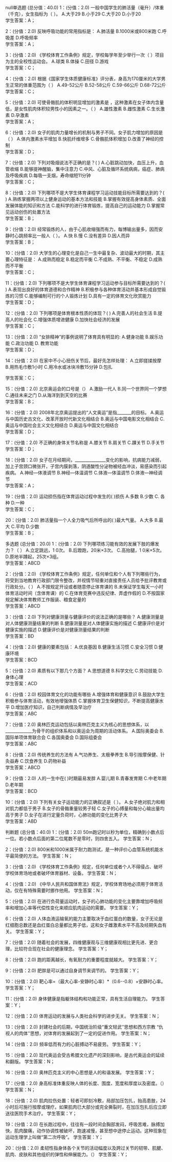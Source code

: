 null单选题 (总分值：40.0)
1：(分值：2.0)
一般中国学生的肺活量（毫升）/体重（千克），女生指标为（ ）。
A.大于29   B.小于29   C.大于20   D.小于20   
学生答案：A；

2：(分值：2.0)
反映呼吸功能的常用指标是：
A.肺活量    B.1000米或800米跑    C.呼吸差    D.呼吸频率   
学生答案：A；

3：(分值：2.0)
《学校体育工作条例》规定，学校每学年至少举行一次（ ）项目为主的全校性运动会。
A.球类   B.体操   C.田径   D.游戏   
学生答案：C；

4：(分值：2.0)
根据《国家学生体质健康标准》评分表，身高为170厘米的大学男生正常的体重范围为（ ）
A.49-52公斤   B.52-58公斤   C.59-66公斤   D.68-72公斤   
学生答案：C；

5：(分值：2.0)
可使骨骼肌的体积明显增加的激素是 ，这种激素在女子体内含量低，是女性肌肉体积较男性小的因素之一。（ ）
A.雄性激素    B.雌性激素    C.生长激素    D.孕激素   
学生答案：A；

6：(分值：2.0)
女子的肌肉力量增长的机制与男子不同。女子肌力增加的原因是（ ）
A.体内激素水平增加   B.快肌纤维增多    C.骨骼肌体积增加   D.改善了神经的控制   
学生答案：D；

7：(分值：2.0)
下列对吸烟说法不正确的是？( )
A.心脏跳动加快，血压上升，血管收缩   B.能够提神醒脑，集中注意力   C.中风、心脏及循环系统病病，癌症、肺病及呼吸疾病   D.每吸一支烟，寿命缩短11分钟   
学生答案：C；

8：(分值：2.0)
下列哪项不是大学生体育课程学习运动技能目标所需要达到的？( )
A.熟练掌握两项以上健身运动的基本方法和技能   B.掌握有效提高身体素质、全面发展体能的知识和方法   C.能科学的进行体育锻炼，提高自己的运动能力   D.掌握常见运动创伤的处置方法   
学生答案：B；

9：(分值：2.0)
经常锻炼的人，由于心肌收缩强而有力，每博输出量多，因而安静时心跳频率比一般人（ ）。
A.快   B.慢   C.没有差异   D.因人而异   
学生答案：B；

10：(分值：2.0)
大学生的心理变化是自己一生中最复杂、波动最大的时期，其主要心理特征是：
A.成熟而稳定   B.稳定而平衡   C.不成熟、不平衡、不稳定   D.成熟而不平衡   
学生答案：C；

11：(分值：2.0)
下列哪项不是大学生体育课程学习运动参与目标所需要达到的？( )
A.表现出良好的体育道德和合作精神   B.积极参与各种体育活动并基本形成自觉锻炼的习惯   C.能够编制可行的个人锻炼计划   D.具有一定的体育文化欣赏能力   
学生答案：D；

12：(分值：2.0)
下列哪项是体育根本性质的体现？( )
A.完善人的社会生活   B.提高人的社会化   C.增强体质增进健康   D.加快社会经济的发展   
学生答案：C；

13：(分值：2.0)
“女排精神”的事例说明了体育具有明显的:
A.健身功能   B.娱乐功能   C.政治功能   D. 教育功能   
学生答案：D；

14：(分值：2.0)
在家中不小心扭伤关节后，最好先怎样处理：
A.立即搓揉按摩     B.用热毛巾敷1小时   C.用冷水或冰块冷敷15分钟   D.包扎
   
学生答案：C；

15：(分值：2.0)
北京奥运会的口号是（）
A.激励一代人   B.同一个世界同一个梦想   C.通往未来之门   D.从海洋到到天空的比赛   
学生答案：B；

16：(分值：2.0)
2008年北京奥运提出的“人文奥运”是指_______的目标。
A.奥运与中国历史古文化、改革开放时代新文化相结合    B.奥运与中国电影文化相结合    C.奥运与中国社会主义文化相结合   D.奥运与中国文化相结合   
学生答案：D；

17：(分值：2.0)
不正确的身体关节名称是
A.膝关节   B.肩关节   C.踝关节   D.手关节   
学生答案：D；

18：(分值：2.0)
女子在月经期间，_______________变化的影响，抗病能力减弱，加上子宫颈口微张开，子宫内膜剥落，阴道酸性分泌物被经血冲淡，易感染而引起疾病。
A.神经―体液调节   B.神经―体温调节   C.体液―体温调节   D.体液―神经调节   
学生答案：A；

19：(分值：2.0)
运动损伤指在体育运动过程中发生的( )损伤
A.多数   B.少数   C. 各种   D.一种   
学生答案：C；

20：(分值：2.0)
肺活量指一个人全力吸气后所呼出的( )最大气量。
A.大多   B.最大   C.平均   D.少数   
学生答案：B；



多选题 (总分值：20.0)
1：(分值：2.0)
下列哪项练习能有效的发展下肢的爆发力？（ ）
A.立定跳远，1 0次。   B.后蹬跑，20米×3次。   C.高抬腿，1 0米×5次。   D.原地半蹲起，25次×3组。   
学生答案：ABCD

2：(分值：2.0)
《学校体育工作条例》规定，任何单位和个人有下列哪些行为，将受到当地教育行政部门限令整改，并视情节轻重对直接责任人员给予批评教育或行政处分。（ ）
A.不按规定开设或者随意停止体育课的   B.未保证学生每天一小时体育活动时间（含体育课）的   C.在体育竞赛中违反纪律、弄虚作假的   D.不按国家规定解决体育教师工作服装、粮食定量的   
学生答案：ABCD

3：(分值：2.0)
下列对健康测量与健康评价的说法正确的是哪些？
A.健康测量是对人体健康测量结果的判断   B.健康测量是对人体健康实施的描述   C.健康评价是对健康实施的描述   D.健康评价是对健康测量结果的判断   
学生答案：BD

4：(分值：2.0)
健康的要素包括：
A.优良基因   B.健康生活习惯   C.安全习惯   D.健康环境   
学生答案：BCD

5：(分值：2.0)
素质有以下那几个方面？
A.思想道德   B.科学文化   C.劳动技能   D.身体心理   
学生答案：ACD

6：(分值：2.0)
校园体育文化的功能有哪些
A.增强体育和健康意识    B.鼓励大学生积极参与体育活动，有效地增强体质   C.掌握体育卫生保健知识，不断提高健康水平   D.增加医疗知识，自己判断病情及早治疗   
学生答案：ABC

7：(分值：2.0)
奥林匹克运动包括以奥林匹克主义为核心的思想体系，以_____________为骨干的组织体系和以奥运会为周期的活动体系。
A.国际奥委会   B.国际单项体育联合会   C.各国奥委会   D.国际组委会   
学生答案：ABC

8：(分值：2.0)
传统养生的方法有
A.气功养生、太极拳养生   B.导引按摩保健、针灸益寿   C.饮食养生   D.药物补益   
学生答案：ABCD

9：(分值：2.0)
人的一生中在( )时期最易发胖
A.婴儿期   B.青春发育期   C.中老年期   D.老年期   
学生答案：BCD

10：(分值：2.0)
下列有关女子运动能力的正确叙述是（ ）。
A.女子绝对肌力和相对肌力都低于男子   B.女子的骨骼重量较男子轻   C.女子的心搏量和每分心输出量均高于男子   D.女子在进行定量负荷时，心肺功能的变化比男子大   
学生答案：ABD



判断题 (总分值：40.0)
1：(分值：2.0)
50m跑记时以秒为单位，精确到小数点后一位。若小数点后面的第二位尾数不是零时，则四舍五入。
学生答案：N；


2：(分值：2.0)
800米和1000米属于耐力跑测试，是一种评价心血管系统机能水平最简便的方法。
学生答案：N；


3：(分值：2.0)
《学校体育工作条例》规定，任何单位或者个人不得侵占、破坏学校体育场地或者破坏体育器材、设备。
学生答案：N；


4：(分值：2.0)
《中华人民共和国体育法》规定，学校体育场地必须用于体育活动，仅在有特殊需要时挪作他用。
学生答案：N；


5：(分值：2.0)
在进行负荷量运动时，女子的心肺功能的变化主要靠增加呼吸频率和增加心率等代偿性变化来顺应肌肉运动的需要。
学生答案：Y；


6：(分值：2.0)
人体血液运输氧的能力主要取决于血红蛋白的数量，女子无论是红细胞总数还是血红蛋白总量都比男子低，这和女子雌激素水平不高及经期失血有关。
学生答案：Y；


7：(分值：2.0)
随着社会的发展，四维健康观与三维健康观相比更先进、更合理，比较符合现在社会的健康理念。
学生答案：Y；


8：(分值：2.0)
跑的距离越长，有氧耐力的重要程度就越大。
学生答案：Y；


9：(分值：2.0)
肥胖是可以通过自身调节来调节的。
学生答案：Y；


10：(分值：2.0)
靶心率=（最大心率-安静时心率）*（0.6--0.8）+安静时心率。
学生答案：Y；


11：(分值：2.0)
身体健康是指躯体结构和功能正常，具有生活自理能力。
学生答案：Y；


12：(分值：2.0)
体育运动的发展与人类社会科学的进步无关。
学生答案：N；


13：(分值：2.0)
封建社会的后期，中国统治阶级“重文轻武’’思想和西方宗教 “仇视人的肉体’’思想，对体育的发展起到了一定的促进作用。
学生答案：N；


14：(分值：2.0)
频率低而有力的心脏搏动不易疲劳。
学生答案：Y；


15：(分值：2.0)
现代奥运会受古希腊文化遗产的深刻影响，是古代奥运会的延续和翻版。
学生答案：N；


16：(分值：2.0)
奥林匹克主义的中心思想是人的和谐发展。
学生答案：Y；


17：(分值：2.0)
身高标准体重反映人体的长度、围度、宽度和厚度以及密度。（）
学生答案：N；


18：(分值：2.0)
肌肉拉伤处置：轻者可即刻冷敷，局部加压包扎，抬高患肢，24小时后可施行按摩或理疗。如果肌肉已大部分或完全撕裂时，在加压包扎后应立即送往医院手术治疗。
学生答案：Y；


19：(分值：2.0)
在长跑过程中，往往有一段时间会胸部发闷，呼吸苦难，脉搏加快，肌肉酸痛，动作协调性被破坏，跑速减慢，甚至想中途停止运动。这种现象在运动生理学上叫做“第二次呼吸”。
学生答案：Y；


20：(分值：2.0)
柔韧性指身体各个关节的活动幅度以及跨过关节的韧带、肌腱、肌肉、皮肤和其他组织的弹性和伸展能力。（）
学生答案：Y；